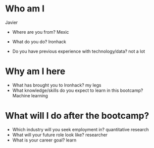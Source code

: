 # Who am I
Javier
* Where are you from? Mexic

* What do you do? Ironhack
* Do you have previous experience with technology/data? not a lot

# Why am I here

* What has brought you to Ironhack? my legs
* What knowledge/skills do you expect to learn in this bootcamp? Machine learning

# What will I do after the bootcamp?

* Which industry will you seek employment in? quantitative research
* What will your future role look like? researcher
* What is your career goal? learn
